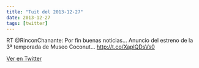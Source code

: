```yaml
---
title: "Tuit del 2013-12-27"
date: 2013-12-27
tags: [twitter]
---
```


RT @RinconChanante: Por fin buenas noticias... Anuncio del estreno de la 3ª temporada de Museo Coconut... http://t.co/XaplQDsVs0



[Ver en Twitter](https://twitter.com/i/web/status/416652799460782080)
